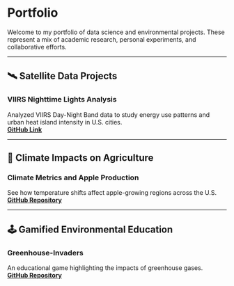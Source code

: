 # Portfolio

Welcome to my portfolio of data science and environmental projects. These represent a mix of academic research, personal experiments, and collaborative efforts.

---

## 🛰️ Satellite Data Projects

### VIIRS Nighttime Lights Analysis  
Analyzed VIIRS Day-Night Band data to study energy use patterns and urban heat island intensity in U.S. cities.  
**[GitHub Link](https://github.com/shawnatwsu/VIIRS-UHI-project)**

---

## 🍎 Climate Impacts on Agriculture

### Climate Metrics and Apple Production  
See how temperature shifts affect apple-growing regions across the U.S.  
**[GitHub Repository](https://github.com/shawnatwsu/Projected-Changes-in-Climate-Conditions-Affecting-U.S.-Apple-Production-Using-Large-Ensembles)**

---

## 🕹️ Gamified Environmental Education

### Greenhouse-Invaders  
An educational game highlighting the impacts of greenhouse gases.  
**[GitHub Repository](https://github.com/shawnatwsu/Greenhouse-Invaders)**
